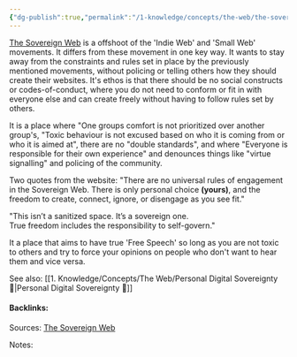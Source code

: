 ```yaml
---
{"dg-publish":true,"permalink":"/1-knowledge/concepts/the-web/the-sovereign-web/","tags":["Personal-Digital-Sovereignty","#indie-web"]}
---
```


[The Sovereign Web](https://sovereignweb.thecozy.cat/about/) is a offshoot of the 'Indie Web' and 'Small Web' movements. 
It differs from these movement in one key way. It wants to stay away from the constraints and rules set in place by the previously mentioned movements, without policing or telling others how they should create their websites. 
It's ethos is that there should be no social constructs or codes-of-conduct, where you do not need to conform or fit in with everyone else and can create freely without having to follow rules set by others.

It is a place where "One groups comfort is not prioritized over another group's, "Toxic behaviour is not excused based on who it is coming from or who it is aimed at", there are no "double standards", and where "Everyone is responsible for their own experience" and denounces things like "virtue signalling" and policing of the community. 

Two quotes from the website:
"There are no universal rules of engagement in the Sovereign Web. There is only personal choice **(yours)**, and the freedom to create, connect, ignore, or disengage as you see fit."

"This isn’t a sanitized space. It’s a sovereign one.  
True freedom includes the responsibility to self-govern."

It a place that aims to have true 'Free Speech' so long as you are not toxic to others and try to force your opinions on people who don't want to hear them and vice versa. 

See also: 
[[1. Knowledge/Concepts/The Web/Personal Digital Sovereignty 🌱\|Personal Digital Sovereignty 🌱]]

#### Backlinks:
Sources:
[The Sovereign Web](https://sovereignweb.thecozy.cat/about/)

Notes:
